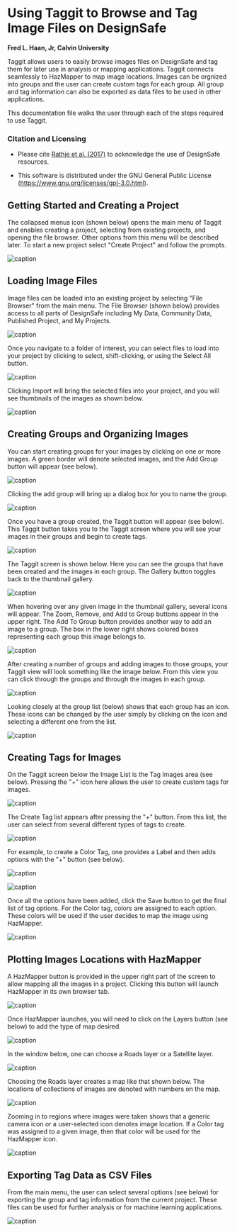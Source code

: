 # Using Taggit to Browse and Tag Image Files on DesignSafe

**Fred L. Haan, Jr, Calvin University**  

Taggit allows users to easily browse images files on DesignSafe and tag them for later use in analysis or mapping applications. Taggit connects seamlessly to HazMapper to map image locations. Images can be orgnized into groups and the user can create custom tags for each group. All group and tag information can also be exported as data files to be used in other applications.

This documentation file walks the user through each of the steps required to use Taggit.

### Citation and Licensing

* Please cite [Rathje et al. (2017)](https://doi.org/10.1061/(ASCE)NH.1527-6996.0000246) to acknowledge the use of DesignSafe resources.  

* This software is distributed under the GNU General Public License (https://www.gnu.org/licenses/gpl-3.0.html).  


## Getting Started and Creating a Project 
The collapsed menus icon (shown below) opens the main menu of Taggit and enables creating a project, selecting from existing projects, and opening the file browser. Other options from this menu will be described later. To start a new project select "Create Project" and follow the prompts.

![caption](img/CreateProjectSm.jpg)


## Loading Image Files

Image files can be loaded into an existing project by selecting "File Browser" from the main menu. The File Browser (shown below) provides access to all parts of DesignSafe including My Data, Community Data, Published Project, and My Projects.

![caption](img/FileBrowser.JPG)

Once you navigate to a folder of interest, you can select files to load into your project by clicking to select, shift-clicking, or using the Select All button.

![caption](img/SelectImageFiles.JPG)

Clicking Import will bring the selected files into your project, and you will see thumbnails of the images as shown below.

![caption](img/ThumbNails.JPG)


## Creating Groups and Organizing Images

You can start creating groups for your images by clicking on one or more images. A green border will denote selected images, and the Add Group button will appear (see below).

![caption](img/AddGroup.JPG)

Clicking the add group will bring up a dialog box for you to name the group.

![caption](img/GroupName.JPG)

Once you have a group created, the Taggit button will appear (see below). This Taggit button takes you to the Taggit screen where you will see your images in their groups and begin to create tags.

![caption](img/TaggitButton.JPG)

The Taggit screen is shown below. Here you can see the groups that have been created and the images in each group. The Gallery button toggles back to the thumbnail gallery.

![caption](img/TaggitScreenIntro.JPG)

When hovering over any given image in the thumbnail gallery, several icons will appear. The Zoom, Remove, and Add to Group buttons appear in the upper right. The Add To Group button provides another way to add an image to a group. The box in the lower right shows colored boxes representing each group this image belongs to.

![caption](img/ThumbNailButtons2.JPG)

After creating a number of groups and adding images to those groups, your Taggit view will look something like the image below. From this view you can click through the groups and through the images in each group.

![caption](img/GroupsAndImages.JPG)

Looking closely at the group list (below) shows that each group has an icon. These icons can be changed by the user simply by clicking on the icon and selecting a different one from the list.

![caption](img/GroupListIcons.JPG)




## Creating Tags for Images

On the Taggit screen below the Image List is the Tag Images area (see below). Pressing the "+" icon here allows the user to create custom tags for images. 

![caption](img/TagImagesArea.JPG)

The Create Tag list appears after pressing the "+" button. From this list, the user can select from several different types of tags to create. 

![caption](img/CreateTag.JPG)

For example, to create a Color Tag, one provides a Label and then adds options with the "+" button (see below).

![caption](img/ColorTag1.JPG)

![caption](img/ColorTag2.JPG)

Once all the options have been added, click the Save button to get the final list of tag options. For the Color tag, colors are assigned to each option. These colors will be used if the user decides to map the image using HazMapper.

![caption](img/ColorTag3.JPG)



## Plotting Images Locations with HazMapper

A HazMapper button is provided in the upper right part of the screen to allow mapping all the images in a project. Clicking this button will launch HazMapper in its own browser tab.

![caption](img/HazMapperButton.JPG)

Once HazMapper launches, you will need to click on the Layers button (see below) to add the type of map desired.

![caption](img/HazMapperLayerButton.JPG)

In the window below, one can choose a Roads layer or a Satellite layer.

![caption](img/CreateLayerWindow.JPG)

Choosing the Roads layer creates a map like that shown below. The locations of collections of images are denoted with numbers on the map.

![caption](img/HazMapperMap1.JPG)

Zooming in to regions where images were taken shows that a generic camera icon or a user-selected icon denotes image location. If a Color tag was assigned to a given image, then that color will be used for the HazMapper icon.

![caption](img/HazMapperMap2.JPG)




## Exporting Tag Data as CSV Files

From the main menu, the user can select several options (see below) for exporting the group and tag information from the current project. These files can be used for further analysis or for machine learning applications.

![caption](img/SaveAsCSV.JPG)


